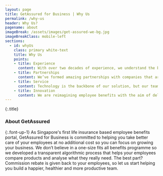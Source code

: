 ```yaml
---
layout: page
title: GetAssured for Business | Why Us
permalink: /why-us
header: Why Us?
pagename: about
imageBreak: /assets/images/get-assured-we-bg.jpg
imageBreakClass: mobile-left
sections:
  - id: whyUs
    class: primary white-text
    title: Why Us
    points:
    - title: Experience
      content: With over two decades of experience, we understand the business from inside out, and are the best people to talk to about employee benefits.
    - title: Partnerships
      content: We’ve formed amazing partnerships with companies that are collectively committed to transforming the employee benefits space.
    - title: Service
      content: Technology is the backbone of our solution, but our team of professionals is laser-focused on delivering value beyond our customers’ expectations.
    - title: Innovation
      content: We are reimagining employee benefits with the aim of delivering greater value at lower costs.
---
```


{:.title}
### About GetAssured

{:.font-up-1}
As Singapore's first life insurance based employee benefits portal, GetAssured for Business is committed to helping you take better care of your employees at no additional cost so you can focus on growing your business. We don’t believe in a one-size fits all benefits programme so we developed a transparent algorithmic process that helps your employees compare products and analyse what they really need. The best part? Commission rebate is given back to your employees, so let us start helping you build a happier, healthier and more productive team.
